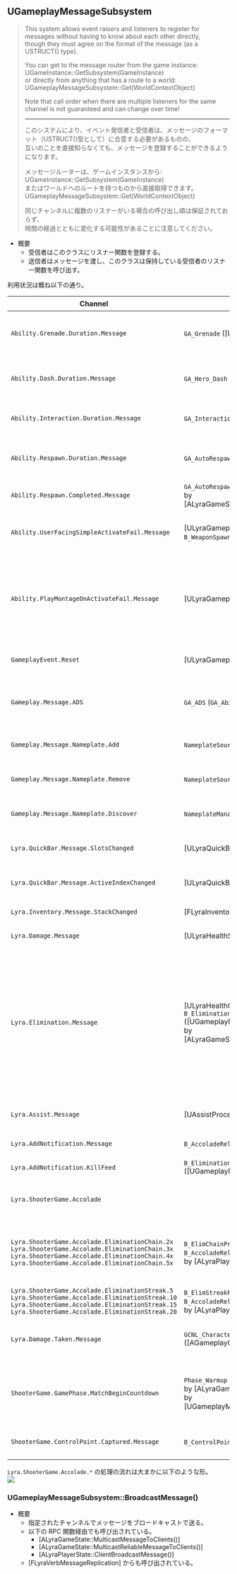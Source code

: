 ## UGameplayMessageSubsystem

> This system allows event raisers and listeners to register for messages without having to know about each other directly,  
> though they must agree on the format of the message (as a USTRUCT() type).  
>  
> You can get to the message router from the game instance:  
> 	UGameInstance::GetSubsystem<UGameplayMessageSubsystem>(GameInstance)  
> or directly from anything that has a route to a world:  
> 	UGameplayMessageSubsystem::Get(WorldContextObject)  
>  
> Note that call order when there are multiple listeners for the same channel is not guaranteed and can change over time!  
> 
> ----
> このシステムにより、イベント発信者と受信者は、メッセージのフォーマット（USTRUCT()型として）に合意する必要があるものの、  
> 互いのことを直接知らなくても、メッセージを登録することができるようになります。  
>  
> メッセージルーターは、ゲームインスタンスから:  
> 	UGameInstance::GetSubsystem<UGameplayMessageSubsystem>(GameInstance)  
> またはワールドへのルートを持つものから直接取得できます。  
> 	UGameplayMessageSubsystem::Get(WorldContextObject)  
>  
> 同じチャンネルに複数のリスナーがいる場合の呼び出し順は保証されておらず、  
> 時間の経過とともに変化する可能性があることに注意してください。  

* 概要
	* 受信者はこのクラスにリスナー関数を登録する。
	* 送信者はメッセージを渡し、このクラスは保持している受信者のリスナー関数を呼び出す。

利用状況は概ね以下の通り。

| Channel                                                                                                                                                                                                     | 送信者                                                                                                                                                 | 受信者                                                                                                                                                                                                                                                                                                                                                                                                                                                                                        | メッセージの型                           | 内容                                                                               |
| ----------------------------------------------------------------------------------------------------------------------------------------------------------------------------------------------------------- | ------------------------------------------------------------------------------------------------------------------------------------------------------ | --------------------------------------------------------------------------------------------------------------------------------------------------------------------------------------------------------------------------------------------------------------------------------------------------------------------------------------------------------------------------------------------------------------------------------------------------------------------------------------------- | ---------------------------------------- | ---------------------------------------------------------------------------------- |
| `Ability.Grenade.Duration.Message`                                                                                                                                                                          | `GA_Grenade` ([ULyraGameplayAbility])                                                                                                                  | `W_GrenadeCooldown` (`UUserWidget`)                                                                                                                                                                                                                                                                                                                                                                                                                                                           | [FLyraInteractionDurationMessage]        | 期間情報（グレネードのクールダウン）                                               |
| `Ability.Dash.Duration.Message`                                                                                                                                                                             | `GA_Hero_Dash` (`GA_AbilityWithWidget`)                                                                                                                | `W_DashTouchButton` (`UUserWidget`)<br>`W_DashCooldown` (`UUserWidget`)                                                                                                                                                                                                                                                                                                                                                                                                                       | [FLyraInteractionDurationMessage]        | 期間情報（ダッシュのクールダウン）                                                 |
| `Ability.Interaction.Duration.Message`                                                                                                                                                                      | `GA_Interaction_Collect` ([ULyraGameplayAbility])                                                                                                      | `W_AbilityProgress` ([ULyraTaggedWidget])                                                                                                                                                                                                                                                                                                                                                                                                                                                     | [FLyraInteractionDurationMessage]        | 期間情報（インタラクション）                                                       |
| `Ability.Respawn.Duration.Message`                                                                                                                                                                          | `GA_AutoRespawn` ([ULyraGameplayAbility])                                                                                                              | `W_RespawnTimer` (`UUserWidget`)                                                                                                                                                                                                                                                                                                                                                                                                                                                              | [FLyraInteractionDurationMessage]        | 期間情報（リスポーンまでの期間）                                                   |
| `Ability.Respawn.Completed.Message`                                                                                                                                                                         | `GA_AutoRespawn` ([ULyraGameplayAbility])<br>by [ALyraGameState::MulticastReliableMessageToClients()]                                                  | `W_RespawnTimer` (`UUserWidget`)                                                                                                                                                                                                                                                                                                                                                                                                                                                              | [FLyraVerbMessage]                       | リスポーン情報                                                                     |
| `Ability.UserFacingSimpleActivateFail.Message`                                                                                                                                                              | [ULyraGameplayAbility]<br>`B_WeaponSpawner` ([ALyraWeaponSpawner])                                                                                     | `W_AbilityFailureFeedback` ([ULyraTaggedWidget])                                                                                                                                                                                                                                                                                                                                                                                                                                              | [FLyraAbilitySimpleFailureMessage]       | アビリティのアクティブ化の失敗の原因                                               |
| `Ability.PlayMontageOnActivateFail.Message`                                                                                                                                                                 | [ULyraGameplayAbility]                                                                                                                                 | `GA_Weapon_Fire` ([ULyraGameplayAbility_RangedWeapon])                                                                                                                                                                                                                                                                                                                                                                                                                                        | [FLyraAbilityMontageFailureMessage]      | アビリティのアクティブ化の失敗の原因<br>（とその際に利用可能なモンタージュの情報） |
| `GameplayEvent.Reset`                                                                                                                                                                                       | [ULyraGameplayAbility_Reset]                                                                                                                           | `GA_AutoRespawn` ([ULyraGameplayAbility])                                                                                                                                                                                                                                                                                                                                                                                                                                                     | [FLyraPlayerResetMessage]                | プレイヤーリセットの発生                                                           |
| `Gameplay.Message.ADS`                                                                                                                                                                                      | `GA_ADS` (`GA_AbilityWithWidget`)                                                                                                                      | `W_Reticle_Shotgun` ([ULyraReticleWidgetBase])<br>`W_Reticle_Rifle` ([ULyraReticleWidgetBase])<br>`W_Reticle_Pistol` ([ULyraReticleWidgetBase])                                                                                                                                                                                                                                                                                                                                               | `Struct_UIMessaging`                     | ADS しているかの情報                                                               |
| `Gameplay.Message.Nameplate.Add`                                                                                                                                                                            | `NameplateSource` (`UControllerComponent`)                                                                                                             | `NameplateManagerComponent` (`UControllerComponent`)                                                                                                                                                                                                                                                                                                                                                                                                                                          | `Message_NameplateInfo`                  | ネームプレート情報追加                                                             |
| `Gameplay.Message.Nameplate.Remove`                                                                                                                                                                         | `NameplateSource` (`UControllerComponent`)                                                                                                             | `NameplateManagerComponent` (`UControllerComponent`)                                                                                                                                                                                                                                                                                                                                                                                                                                          | `Message_NameplateInfo`                  | ネームプレート情報削除                                                             |
| `Gameplay.Message.Nameplate.Discover`                                                                                                                                                                       | `NameplateManagerComponent` (`UControllerComponent`)                                                                                                   | `NameplateSource` (`UControllerComponent`)                                                                                                                                                                                                                                                                                                                                                                                                                                                    | `Message_NameplateRequest`               | ネームプレート情報問い合わせ                                                       |
| `Lyra.QuickBar.Message.SlotsChanged`                                                                                                                                                                        | [ULyraQuickBarComponent]                                                                                                                               | `W_QuickBarSlot` ([ULyraTaggedWidget])                                                                                                                                                                                                                                                                                                                                                                                                                                                        | [FLyraQuickBarSlotsChangedMessage]       | 武器のスロット内容の変更                                                           |
| `Lyra.QuickBar.Message.ActiveIndexChanged`                                                                                                                                                                  | [ULyraQuickBarComponent]                                                                                                                               | `W_QuickBarSlot` ([ULyraTaggedWidget])                                                                                                                                                                                                                                                                                                                                                                                                                                                        | [FLyraQuickBarActiveIndexChangedMessage] | 武器のアクティブスロットの変更                                                     |
| `Lyra.Inventory.Message.StackChanged`                                                                                                                                                                       | [FLyraInventoryList]                                                                                                                                   | `W_InventoryGrid` (`UUserWidget`)<br>`W_ItemAcquiredList` (`UUserWidget`)                                                                                                                                                                                                                                                                                                                                                                                                                     | [FLyraInventoryChangeMessage]            | インベントリの変更                                                                 |
| `Lyra.Damage.Message`                                                                                                                                                                                       | [ULyraHealthSet]                                                                                                                                       | [ULyraDamageLogDebuggerComponent]<br>[UAssistProcessor]                                                                                                                                                                                                                                                                                                                                                                                                                                       | [FLyraVerbMessage]                       | ヘルスの減少                                                                       |
| `Lyra.Elimination.Message`                                                                                                                                                                                  | [ULyraHealthComponent]<br>`B_EliminationFeedRelay` ([UGameplayMessageProcessor])<br>by [ALyraGameState::MulticastReliableMessageToClients()]           | [UAssistProcessor]<br>[UElimChainProcessor]<br>[UElimStreakProcessor]<br>[UGameplayMessageProcessor]<br>`B_MusicManagerComponent_Base` (`UActorComponent`)<br>`W_Reticle_Shotgun` ([ULyraReticleWidgetBase])<br>`W_Reticle_Rifle` ([ULyraReticleWidgetBase])<br>`W_Reticle_Pistol` ([ULyraReticleWidgetBase])<br>`B_ShooterGameScoring_Base` (`UGameStateComponent`)<br>`B_TopDownArena_GameComponent_Base` (`UGameStateComponent`)<br>`B_EliminationFeedRelay` ([UGameplayMessageProcessor]) | [FLyraVerbMessage]                       | ヘルスがなくなった                                                                 |
| `Lyra.Assist.Message`                                                                                                                                                                                       | [UAssistProcessor]                                                                                                                                     | `B_ShooterGameScoring_Base` (`UGameStateComponent`)<br>`B_TopDownArena_GameComponent_Base` (`UGameStateComponent`)                                                                                                                                                                                                                                                                                                                                                                            | [FLyraVerbMessage]                       | キルのアシストをした                                                               |
| `Lyra.AddNotification.Message`                                                                                                                                                                              | `B_AccoladeRelay` ([UGameplayMessageProcessor])                                                                                                        | [ULyraAccoladeHostWidget]                                                                                                                                                                                                                                                                                                                                                                                                                                                                     | [FLyraNotificationMessage]               | 称賛情報（表示用）                                                                 |
| `Lyra.AddNotification.KillFeed`                                                                                                                                                                             | `B_EliminationFeedRelay` ([UGameplayMessageProcessor])                                                                                                 | `W_EliminationFeed` (`UUserWidget`)                                                                                                                                                                                                                                                                                                                                                                                                                                                           | `EliminationFeedMessage`                 | フィード情報                                                                       |
| `Lyra.ShooterGame.Accolade`                                                                                                                                                                                 |                                                                                                                                                        | `B_AccoladeRelay` ([UGameplayMessageProcessor])<br>（`Lyra.ShooterGame.Accolade.*` をまとめて処理している）                                                                                                                                                                                                                                                                                                                                                                                   | [FLyraVerbMessage]                       | 称賛情報                                                                           |
| `Lyra.ShooterGame.Accolade.EliminationChain.2x`<br>`Lyra.ShooterGame.Accolade.EliminationChain.3x`<br>`Lyra.ShooterGame.Accolade.EliminationChain.4x`<br>`Lyra.ShooterGame.Accolade.EliminationChain.5x`    | `B_ElimChainProcessor` ([UElimChainProcessor])<br>`B_AccoladeRelay` ([UGameplayMessageProcessor])<br>by [ALyraPlayerState::ClientBroadcastMessage()]   | `B_AccoladeRelay` ([UGameplayMessageProcessor])                                                                                                                                                                                                                                                                                                                                                                                                                                               | [FLyraVerbMessage]                       | 称賛情報（連鎖排除）<br> `5x` は送信されていない。                                 |
| `Lyra.ShooterGame.Accolade.EliminationStreak.5`<br>`Lyra.ShooterGame.Accolade.EliminationStreak.10`<br>`Lyra.ShooterGame.Accolade.EliminationStreak.15`<br>`Lyra.ShooterGame.Accolade.EliminationStreak.20` | `B_ElimStreakProcessor` ([UElimStreakProcessor])<br>`B_AccoladeRelay` ([UGameplayMessageProcessor])<br>by [ALyraPlayerState::ClientBroadcastMessage()] | `B_AccoladeRelay` ([UGameplayMessageProcessor])                                                                                                                                                                                                                                                                                                                                                                                                                                               | [FLyraVerbMessage]                       | 称賛情報（連続排除）                                                               |
| `Lyra.Damage.Taken.Message`                                                                                                                                                                                 | `GCNL_Character_DamageTaken` ([AGameplayCueNotify_BurstLatent])                                                                                        | `B_MusicManagerComponent_Base` (`UActorComponent`)                                                                                                                                                                                                                                                                                                                                                                                                                                            | [FLyraVerbMessage]                       | 被ダメージ情報（ボリューム調整用）                                                 |
| `ShooterGame.GamePhase.MatchBeginCountdown`                                                                                                                                                                 | `Phase_Warmup` ([ULyraGamePhaseAbility])<br>by [ALyraGameState::MulticastMessageToClients()]<br>by [UGameplayMessageSubsystem::BroadcastMessage()]     | `W_WaitingForPlayers_Message` (`UUserWidget`)                                                                                                                                                                                                                                                                                                                                                                                                                                                 | [FLyraVerbMessage]                       | `ShooterCore` のゲームフェーズ<br>`Warmup` でのカウントダウン通知                  |
| `ShooterGame.ControlPoint.Captured.Message`                                                                                                                                                                 | `B_ControlPointVolume` (`AActor`)                                                                                                                      | `B_MusicManagerComponent_ControlPoint` (`B_MusicManagerComponent_Base`)                                                                                                                                                                                                                                                                                                                                                                                                                       | [FLyraControlPointStatusMessage]         | キャプチャーしたチーム情報                                                         |

`Lyra.ShooterGame.Accolade.*` の処理の流れは大まかに以下のような形。  
![](images/AccoladeMessageSequence.png)

### UGameplayMessageSubsystem::BroadcastMessage()

* 概要
	* 指定されたチャンネルでメッセージをブロードキャストで送る。
	* 以下の RPC 関数経由でも呼び出されている。
		* [ALyraGameState::MulticastMessageToClients()]
		* [ALyraGameState::MulticastReliableMessageToClients()]
		* [ALyraPlayerState::ClientBroadcastMessage()]
	* [FLyraVerbMessageReplication] からも呼び出されている。

